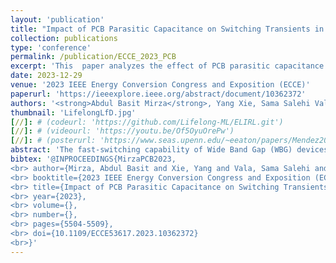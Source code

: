 ```yaml
---
layout: 'publication'
title: "Impact of PCB Parasitic Capacitance on Switching Transients in Split-Phase Inverter Utilizing TO-247 SiC Devices"
collection: publications
type: 'conference'
permalink: /publication/ECCE_2023_PCB
excerpt: 'This  paper analyzes the effect of PCB parasitic capacitance on switching transients in a two-level Split-Phase (2L-SP) inverter phase-leg with SiC devices in TO-247 package.'
date: 2023-12-29
venue: '2023 IEEE Energy Conversion Congress and Exposition (ECCE)'
paperurl: 'https://ieeexplore.ieee.org/abstract/document/10362372'
authors: '<strong>Abdul Basit Mirza</strong>, Yang Xie, Sama Salehi Vala and <a href="https://www.stonybrook.edu/commcms/electrical/people/-core_faculty/luo_fang">Fang Luo</a>'
thumbnail: 'LifelongLfD.jpg'
[//]: # (codeurl: 'https://github.com/Lifelong-ML/ELIRL.git')
[//]: # (videourl: 'https://youtu.be/Of5OyuOrePw')
[//]: # (posterurl: 'https://www.seas.upenn.edu/~eeaton/papers/Mendez2018Lifelong-poster.pdf')
abstract: 'The fast-switching capability of Wide Band Gap (WBG) devices has enabled high switching frequency and power density targets. However, fast switching implies high dv/dt and di/dt, imposing a constraint on the PCB power loop inductance in minimizing voltage overshoot during switching. Although vertical PCB power loop design is proven effective in achieving low loop inductance, the underlying PCB parasitic capacitance is increased. For a discrete device, the PCB parasitic capacitance is paralleled to the device’s output capacitance through the package lead inductance, altering the transient switching response, dv/dt and voltage overshoot. This paper analyzes the effect of PCB parasitic capacitance on switching transients in a two-level Split-Phase (2L-SP) inverter phase-leg with SiC devices in TO-247 package. The results show that PCB parasitic capacitance and package lead inductance impact the transient switching response and voltage overshoot, making the conventional second-order LC small-signal transient switching model inapplicable.'
bibtex: '@INPROCEEDINGS{MirzaPCB2023,
<br> author={Mirza, Abdul Basit and Xie, Yang and Vala, Sama Salehi and Luo, Fang},
<br> booktitle={2023 IEEE Energy Conversion Congress and Exposition (ECCE)},  
<br> title={Impact of PCB Parasitic Capacitance on Switching Transients in Split-Phase Inverter Utilizing TO-247 SiC Devices},  
<br> year={2023},
<br> volume={},
<br> number={},
<br> pages={5504-5509},
<br> doi={10.1109/ECCE53617.2023.10362372}
<br>}'
---
```

